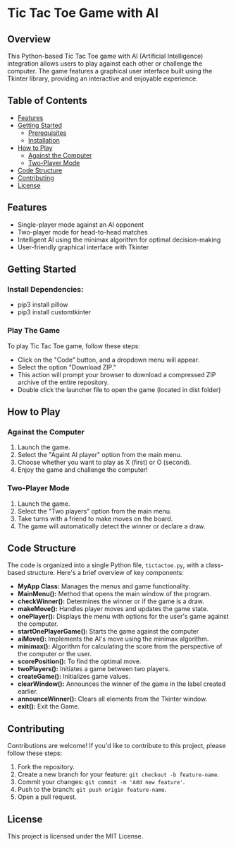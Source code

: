 
# Tic Tac Toe Game with AI

## Overview

This Python-based Tic Tac Toe game with AI (Artificial Intelligence) integration allows users to play against each other or challenge the computer. The game features a graphical user interface built using the Tkinter library, providing an interactive and enjoyable experience.

## Table of Contents

-   [Features](#features)
-   [Getting Started](#getting-started)
    -   [Prerequisites](#prerequisites)
    -   [Installation](#installation)
-   [How to Play](#how-to-play)
    -   [Against the Computer](#against-the-computer)
    -   [Two-Player Mode](#two-player-mode)
-   [Code Structure](#code-structure)
-   [Contributing](#contributing)
-   [License](#license)

## Features

-   Single-player mode against an AI opponent
-   Two-player mode for head-to-head matches
-   Intelligent AI using the minimax algorithm for optimal decision-making
-   User-friendly graphical interface with Tkinter

## Getting Started

### Install Dependencies:

-   pip3 install pillow
-   pip3 install customtkinter

### Play The Game

To play Tic Tac Toe game, follow these steps:

-   Click on the "Code" button, and a dropdown menu will appear.
-   Select the option "Download ZIP."
-   This action will prompt your browser to download a compressed ZIP archive of the entire repository.
-   Double click the launcher file to open the game (located in dist folder)
    

## How to Play

### Against the Computer

1.  Launch the game.
2.  Select the "Againt AI player" option from the main menu.
3.  Choose whether you want to play as X (first) or O (second).
4.  Enjoy the game and challenge the computer!

### Two-Player Mode

1.  Launch the game.
2.  Select the "Two players" option from the main menu.
3.  Take turns with a friend to make moves on the board.
4.  The game will automatically detect the winner or declare a draw.

## Code Structure

The code is organized into a single Python file, `tictactoe.py`, with a class-based structure. Here's a brief overview of key components:

-   **MyApp Class:** Manages the menus and game functionality.
-   **MainMenu():** Method that opens the main window of the program.
-   **checkWinner():** Determines the winner or if the game is a draw.
-   **makeMove():** Handles player moves and updates the game state.
-   **onePlayer():** Displays the menu with options for the user's game against the computer.
-   **startOnePlayerGame():** Starts the game against the computer
-   **aiMove():** Implements the AI's move using the minimax algorithm.
-   **minimax():** Algorithm for calculating the score from the perspective of the computer or the user.
-   **scorePosition():** To find the optimal move.
-   **twoPlayers():** Initiates a game between two players.
-   **createGame():** Initializes game values.
-   **clearWindow():** Announces the winner of the game in the label created earlier.
-   **announceWinner():** Clears all elements from the Tkinter window.
-   **exit():** Exit the Game.

## Contributing

Contributions are welcome! If you'd like to contribute to this project, please follow these steps:

1.  Fork the repository.
2.  Create a new branch for your feature: `git checkout -b feature-name`.
3.  Commit your changes: `git commit -m 'Add new feature'`.
4.  Push to the branch: `git push origin feature-name`.
5.  Open a pull request.

## License

This project is licensed under the MIT License.
